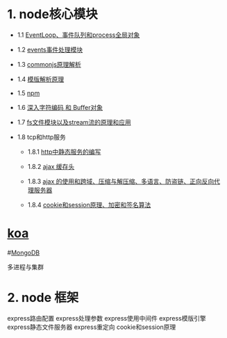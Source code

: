 # 1. node核心模块
- 1.1 [EventLoop、事件队列和process全局对象](https://github.com/olifer655/node/blob/master/2.%20global/README.md)

- 1.2 [events事件处理模块](https://github.com/olifer655/node/blob/master/3.%20events/README.md)

- 1.3 [commonjs原理解析](https://github.com/olifer655/node/blob/master/4.%20commonjs/README.md)

- 1.4 [模版解析原理](https://github.com/olifer655/node/blob/master/5.%20template/README.md)

- 1.5 [npm](https://github.com/olifer655/node/blob/master/6.%20npm%20/README.md)

- 1.6 [深入字符编码 和 Buffer对象](https://github.com/olifer655/node/blob/master/7.%20buffer/README.md)

- 1.7 [fs文件模块以及stream流的原理和应用](https://github.com/olifer655/node/blob/master/8.%20fsstream/README.md)

- 1.8 tcp和http服务

   - 1.8.1 [ http中静态服务的编写](https://github.com/olifer655/node/blob/master/9.%20http/README.md)
    
   - 1.8.2 [ajax 缓存头](https://github.com/olifer655/node/tree/master/10.%20cache)
    
   - 1.8.3 [ajax 的使用和跨域、压缩与解压缩、多语言、防盗链、正向反向代理服务器](https://github.com/olifer655/node/blob/master/11.%20ajax/README.md)
    
   - 1.8.4 [cookie和session原理、加密和签名算法](https://github.com/olifer655/node/blob/master/12.%20session/README.md)

# [koa](https://github.com/olifer655/node/blob/master/koa/README.md)

#[MongoDB](https://github.com/olifer655/node/blob/master/MongoDB/README.md)


多进程与集群



# 2. node 框架

express路由配置
express处理参数
express使用中间件
express模版引擎
express静态文件服务器
express重定向
cookie和session原理
